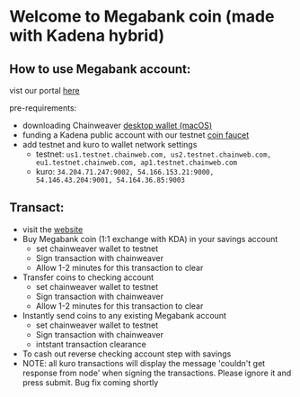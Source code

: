 # Welcome to Megabank coin (made with Kadena hybrid)

## How to use Megabank account:
vist our portal [here](http://hybrid.chainweb.com/)

pre-requirements:
  - downloading Chainweaver [desktop wallet (macOS)](https://chainweaver-builds.s3.amazonaws.com/Kadena+Chainweaver.1.1.2-2020-02-27.dmg)
  - funding a Kadena public account with our testnet [coin faucet](https://faucet.testnet.chainweb.com/)
  - add testnet and kuro to wallet network settings
    - testnet: `us1.testnet.chainweb.com, us2.testnet.chainweb.com, eu1.testnet.chainweb.com, ap1.testnet.chainweb.com`
    - kuro: `34.204.71.247:9002, 54.166.153.21:9000, 54.146.43.204:9001, 54.164.36.85:9003`

## Transact:
  - visit the [website](http://hybrid.chainweb.com/)
  - Buy Megabank coin (1:1 exchange with KDA) in your savings account
    - set chainweaver wallet to testnet
    - Sign transaction with chainweaver
    - Allow 1-2 minutes for this transaction to clear
  - Transfer coins to checking account
    - set chainweaver wallet to testnet
    - Sign transaction with chainweaver
    - Allow 1-2 minutes for this transaction to clear
  - Instantly send coins to any existing Megabank account
    - set chainweaver wallet to testnet
    - Sign transaction with chainweaver
    - intstant transaction clearance
  - To cash out reverse checking account step with savings
  - NOTE: all kuro transactions will display the message 'couldn't get response from node' when signing the transactions. Please ignore it and press submit. Bug fix coming shortly
